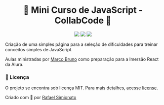 <h1 align='center'>🐤 Mini Curso de JavaScript - CollabCode 🐤</h1>

<p align='center'>
<img src="https://img.shields.io/github/repo-size/rafaasimi/Mini-Curso-JavaScript-CollabCode">
<img src="https://img.shields.io/github/last-commit/rafaasimi/Mini-Curso-JavaScript-CollabCode">
<img src="https://img.shields.io/github/license/rafaasimi/Mini-Curso-JavaScript-CollabCode">
</p>

<p>Criação de uma simples página para a seleção de dificuldades para treinar conceitos simples de JavaScript.<p>
<p>Aulas ministradas por <a href='https://www.twitch.tv/marcobrunodev/' target='blank'>Marco Bruno</a> como preparação para a Imersão React da Alura.</p>

<h3>📝 Licença</h3>
O projeto se encontra sob licença MIT. Para mais detalhes, acesse <a href='LICENSE'>license<a>.

Criado com 💙 por [Rafael Simionato](https://github.com/rafaasimi/)

